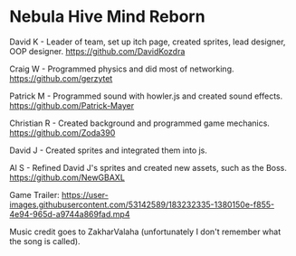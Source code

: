 # Nebula Hive Mind Reborn

David K - Leader of team, set up itch page, created sprites, lead designer, OOP designer.
https://github.com/DavidKozdra

Craig W - Programmed physics and did most of networking.
https://github.com/gerzytet

Patrick M - Programmed sound with howler.js and created sound effects.
https://github.com/Patrick-Mayer

Christian R - Created background and programmed game mechanics.
https://github.com/Zoda390

David J - Created sprites and integrated them into js.

Al S - Refined David J's sprites and created new assets, such as the Boss.
https://github.com/NewGBAXL





Game Trailer:
https://user-images.githubusercontent.com/53142589/183232335-1380150e-f855-4e94-965d-a9744a869fad.mp4





Music credit goes to ZakharValaha (unfortunately I don't remember what the song is called).
